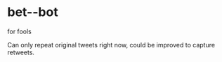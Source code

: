 # bet--bot
for fools

Can only repeat original tweets right now, could be improved to capture retweets.